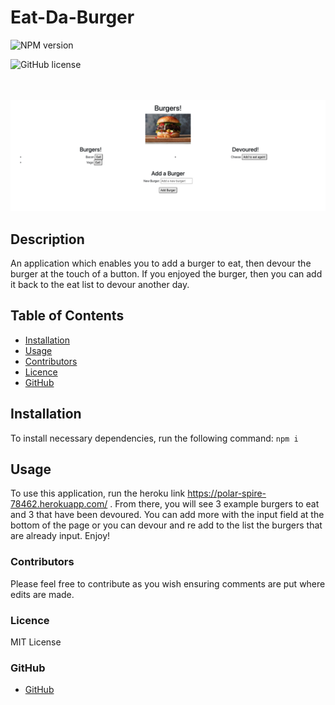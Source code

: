 # Eat-Da-Burger
   ![NPM version](https://img.shields.io/badge/npm-6.14.4-green)
   
   ![GitHub license](https://img.shields.io/badge/License-MITLicense-blue.svg)
   
   <br>
   <br>

<img src="public/assets/img/burgerapp.png">

## Description

An application which enables you to add a burger to eat, then devour the burger at the touch of a button. If you enjoyed the burger, then you can add it back to the eat list to devour another day. 

## Table of Contents
  - [Installation](#Installation)
  - [Usage](#Usage)
  - [Contributors](#Contributors)
  - [Licence](#Licence)
  - [GitHub](#GitHub)
    
## Installation

  To install necessary dependencies, run the following command:
   `npm i`
          

## Usage 
    
  To use this application, run the heroku link https://polar-spire-78462.herokuapp.com/ . From there, you will see 3 example burgers to eat and 3 that have been devoured. You can add more with the input field at the bottom of the page or you can devour and re add to the list the burgers that are already input. Enjoy!

### Contributors
   
  Please feel free to contribute as you wish ensuring comments are put where edits are made.
   
    
### Licence
    
  MIT License
  
### GitHub
    
  - [GitHub](m.loibner@hotmail.com)
